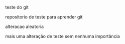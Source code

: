 teste do git


repositorio de teste para aprender git


alteracao aleatoria


mais uma alteração de teste sem nenhuma importância
